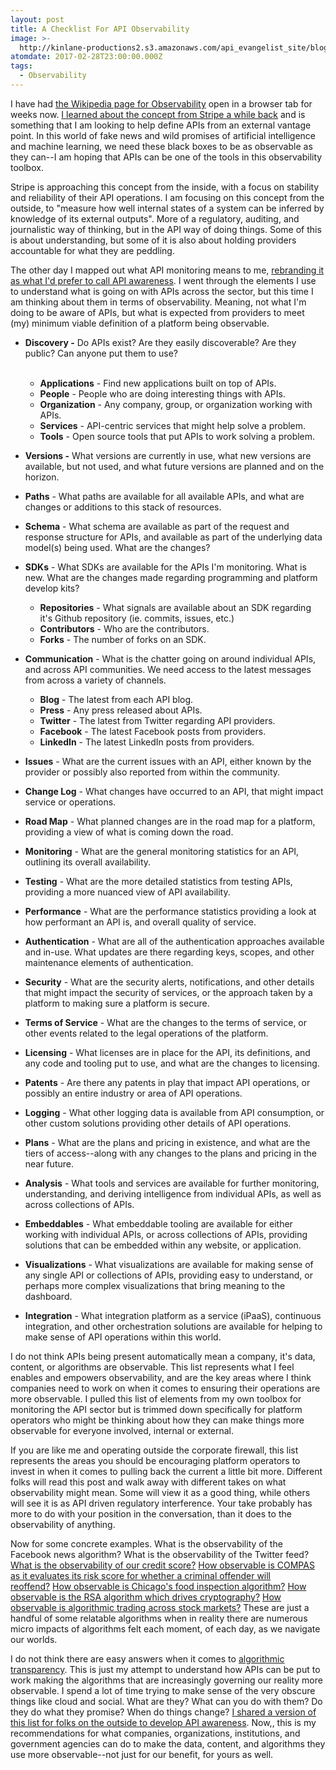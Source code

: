 ```yaml
---
layout: post
title: A Checklist For API Observability
image: >-
  http://kinlane-productions2.s3.amazonaws.com/api_evangelist_site/blog/api_observability_lighthouse.jpg
atomdate: 2017-02-28T23:00:00.000Z
tags:
  - Observability
---
```

I have had [the Wikipedia page for Observability](https://en.wikipedia.org/wiki/Observability) open in a browser tab for weeks now. [I learned about the concept from Stripe a while back](http://apievangelist.com/2016/10/25/thinking-about-an-api-observability-stack/) and is something that I am looking to help define APIs from an external vantage point. In this world of fake news and wild promises of artificial intelligence and machine learning, we need these black boxes to be as observable as they can--I am hoping that APIs can be one of the tools in this observability toolbox.

Stripe is approaching this concept from the inside, with a focus on stability and reliability of their API operations. I am focusing on this concept from the outside, to "measure how well internal states of a system can be inferred by knowledge of its external outputs". More of a regulatory, auditing, and journalistic way of thinking, but in the API way of doing things. Some of this is about understanding, but some of it is also about holding providers accountable for what they are peddling.

The other day I mapped out what API monitoring means to me, [rebranding it as what I'd prefer to call API awareness](http://apievangelist.com/2017/02/16/trying-to-define-api-awareness/). I went through the elements I use to understand what is going on with APIs across the sector, but this time I am thinking about them in terms of observability. Meaning, not what I'm doing to be aware of APIs, but what is expected from providers to meet (my) minimum viable definition of a platform being observable.

*   **Discovery -** Do APIs exist? Are they easily discoverable? Are they public? Can anyone put them to use?  
     
    *   **Applications** - Find new applications built on top of APIs.
    *   **People** - People who are doing interesting things with APIs.
    *   **Organization** - Any company, group, or organization working with APIs.
    *   **Services** - API-centric services that might help solve a problem.
    *   **Tools** - Open source tools that put APIs to work solving a problem.

*   **Versions -** What versions are currently in use, what new versions are available, but not used, and what future versions are planned and on the horizon.
*   **Paths** - What paths are available for all available APIs, and what are changes or additions to this stack of resources.
*   **Schema** \- What schema are available as part of the request and response structure for APIs, and available as part of the underlying data model(s) being used. What are the changes?
*   **SDKs** - What SDKs are available for the APIs I'm monitoring. What is new. What are the changes made regarding programming and platform develop kits?  
      
    *   **Repositories** - What signals are available about an SDK regarding it's Github repository (ie. commits, issues, etc.)
    *   **Contributors** - Who are the contributors.
    *   **Forks** - The number of forks on an SDK.
*   **Communication** - What is the chatter going on around individual APIs, and across API communities. We need access to the latest messages from across a variety of channels.  
      
    *   **Blog** - The latest from each API blog.
    *   **Press** - Any press released about APIs.
    *   **Twitter** - The latest from Twitter regarding API providers.
    *   **Facebook** - The latest Facebook posts from providers.
    *   **LinkedIn** - The latest LinkedIn posts from providers.
*   **Issues** - What are the current issues with an API, either known by the provider or possibly also reported from within the community.
*   **Change Log** \- What changes have occurred to an API, that might impact service or operations.
*   **Road Map** - What planned changes are in the road map for a platform, providing a view of what is coming down the road.
*   **Monitoring** - What are the general monitoring statistics for an API, outlining its overall availability.
*   **Testing** - What are the more detailed statistics from testing APIs, providing a more nuanced view of API availability.
*   **Performance** - What are the performance statistics providing a look at how performant an API is, and overall quality of service.
*   **Authentication** - What are all of the authentication approaches available and in-use. What updates are there regarding keys, scopes, and other maintenance elements of authentication.
*   **Security** - What are the security alerts, notifications, and other details that might impact the security of services, or the approach taken by a platform to making sure a platform is secure.
*   **Terms of Service** \- What are the changes to the terms of service, or other events related to the legal operations of the platform.
*   **Licensing** - What licenses are in place for the API, its definitions, and any code and tooling put to use, and what are the changes to licensing.
*   **Patents** - Are there any patents in play that impact API operations, or possibly an entire industry or area of API operations.
*   **Logging** - What other logging data is available from API consumption, or other custom solutions providing other details of API operations.
*   **Plans** - What are the plans and pricing in existence, and what are the tiers of access--along with any changes to the plans and pricing in the near future.
*   **Analysis** - What tools and services are available for further monitoring, understanding, and deriving intelligence from individual APIs, as well as across collections of APIs.
*   **Embeddables** - What embeddable tooling are available for either working with individual APIs, or across collections of APIs, providing solutions that can be embedded within any website, or application.
*   **Visualizations** - What visualizations are available for making sense of any single API or collections of APIs, providing easy to understand, or perhaps more complex visualizations that bring meaning to the dashboard.
*   **Integration** - What integration platform as a service (iPaaS), continuous integration, and other orchestration solutions are available for helping to make sense of API operations within this world.

I do not think APIs being present automatically mean a company, it's data, content, or algorithms are observable. This list represents what I feel enables and empowers observability, and are the key areas where I think companies need to work on when it comes to ensuring their operations are more observable. I pulled this list of elements from my own toolbox for monitoring the API sector but is trimmed down specifically for platform operators who might be thinking about how they can make things more observable for everyone involved, internal or external. 

If you are like me and operating outside the corporate firewall, this list represents the areas you should be encouraging platform operators to invest in when it comes to pulling back the current a little bit more. Different folks will read this post and walk away with different takes on what observability might mean. Some will view it as a good thing, while others will see it is as API driven regulatory interference. Your take probably has more to do with your position in the conversation, than it does to the observability of anything. 

Now for some concrete examples. What is the observability of the Facebook news algorithm? What is the observability of the Twitter feed? [What is the observability of our credit score?](https://en.wikipedia.org/wiki/Credit_score) [How observable is COMPAS as it evaluates its risk score for whether a criminal offender will reoffend?](http://doc.wi.gov/about/doc-overview/office-of-the-secretary/office-of-reentry/compas-assessment-tool) [How observable is Chicago's food inspection algorithm?](https://github.com/Chicago/food-inspections-evaluation) [How observable is the RSA algorithm which drives cryptography?](https://en.wikipedia.org/wiki/RSA_\(cryptosystem\)) [How observable is algorithmic trading across stock markets?](https://en.wikipedia.org/wiki/Algorithmic_trading) These are just a handful of some relatable algorithms when in reality there are numerous micro impacts of algorithms felt each moment, of each day, as we navigate our worlds.

I do not think there are easy answers when it comes to [algorithmic transparency](https://apievangelist.com/2016/08/04/pushing-for-more-algorithmic-transparency-using-apis/). This is just my attempt to understand how APIs can be put to work making the algorithms that are increasingly governing our reality more observable. I spend a lot of time trying to make sense of the very obscure things like cloud and social. What are they? What can you do with them? Do they do what they promise? When do things change? [I shared a version of this list for folks on the outside to develop API awareness](http://apievangelist.com/2017/02/16/trying-to-define-api-awareness/). Now,, this is my recommendations for what companies, organizations, institutions, and government agencies can do to make the data, content, and algorithms they use more observable--not just for our benefit, for yours as well.